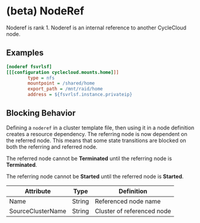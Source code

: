 # (beta) NodeRef

Noderef is rank 1.  Noderef is an internal reference to another CycleCloud node. 

## Examples



```ini
[noderef fsvrlsf]
[[[configuration cyclecloud.mounts.home]]]
        type = nfs
        mountpoint = /shared/home
        export_path = /mnt/raid/home
        address = ${fsvrlsf.instance.privateip}
```

## Blocking Behavior

Defining a `noderef` in a cluster template file, then using it in a
node definition creates a resource dependency. The referring node is now
dependent on the referred node.  This means that some state transitions
are blocked on both the referring and referred node.

The referred node cannot be **Terminated** until the referring node is **Terminated**.

The referring node cannot be **Started** until the referred node is **Started**.

Attribute | Type | Definition
------ | ----- | ----------
Name | String | Referenced node name
SourceClusterName | String | Cluster of referenced node